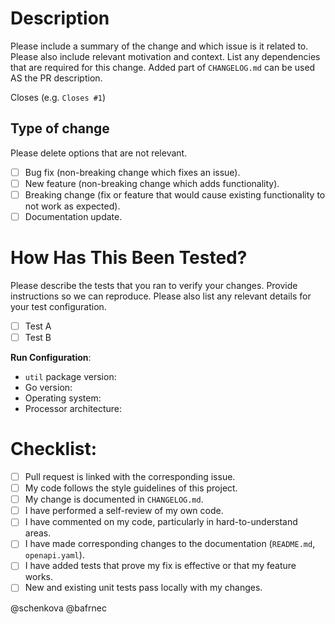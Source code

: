 # Description

Please include a summary of the change and which issue is it related to. Please also include relevant motivation and context. List any dependencies that are required for this change. Added part of `CHANGELOG.md` can be used AS the PR description.

Closes <issue-number> (e.g. `Closes #1`)

## Type of change

Please delete options that are not relevant.

- [ ] Bug fix (non-breaking change which fixes an issue).
- [ ] New feature (non-breaking change which adds functionality).
- [ ] Breaking change (fix or feature that would cause existing functionality to not work as expected).
- [ ] Documentation update.

# How Has This Been Tested?

Please describe the tests that you ran to verify your changes. Provide instructions so we can reproduce. Please also list any relevant details for your test configuration.

- [ ] Test A
- [ ] Test B

**Run Configuration**:
- `util` package version:
- Go version:
- Operating system:
- Processor architecture:

# Checklist:

- [ ] Pull request is linked with the corresponding issue.
- [ ] My code follows the style guidelines of this project.
- [ ] My change is documented in `CHANGELOG.md`.
- [ ] I have performed a self-review of my own code.
- [ ] I have commented on my code, particularly in hard-to-understand areas.
- [ ] I have made corresponding changes to the documentation (`README.md`, `openapi.yaml`).
- [ ] I have added tests that prove my fix is effective or that my feature works.
- [ ] New and existing unit tests pass locally with my changes.

@schenkova @bafrnec
